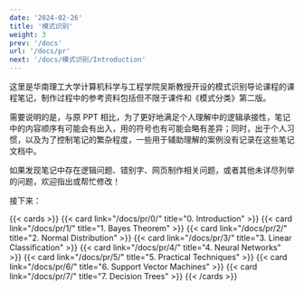 ```yaml
---
date: '2024-02-26'
title: '模式识别'
weight: 3
prev: '/docs'
url: '/docs/pr'
next: '/docs/模式识别/Introduction'
---
```


这里是华南理工大学计算机科学与工程学院吴斯教授开设的模式识别导论课程的课程笔记，制作过程中的参考资料包括但不限于课件和《模式分类》第二版。

需要说明的是，与原 PPT 相比，为了更好地满足个人理解中的逻辑承接性，笔记中的内容顺序有可能会有出入，用的符号也有可能会略有差异；同时，出于个人习惯，以及为了控制笔记的繁杂程度，一些用于辅助理解的案例没有记录在这些笔记文档中。

如果发现笔记中存在逻辑问题、错别字、网页制作相关问题，或者其他未详尽列举的问题，欢迎指出或帮忙修改！

接下来：

{{< cards >}}
  {{< card link="/docs/pr/0/" title="0. Introduction" >}}
  {{< card link="/docs/pr/1/" title="1. Bayes Theorem" >}}
  {{< card link="/docs/pr/2/" title="2. Normal Distribution" >}}
  {{< card link="/docs/pr/3/" title="3. Linear Classification" >}}
  {{< card link="/docs/pr/4/" title="4. Neural Networks" >}}
  {{< card link="/docs/pr/5/" title="5. Practical Techniques" >}}
  {{< card link="/docs/pr/6/" title="6. Support Vector Machines" >}}
  {{< card link="/docs/pr/7/" title="7. Decision Trees" >}}
{{< /cards >}}